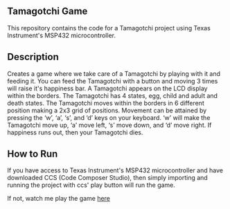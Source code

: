 ## Tamagotchi Game
This repository contains the code for a Tamagotchi project using Texas Instrument's MSP432 microcontroller.

## Description
Creates a game where we take care of a Tamagotchi by playing with it and feeding it. 
You can feed the Tamagotchi with a button and moving 3 times will raise it's happiness bar.
A Tamagotchi appears on the LCD display within the borders. 
The Tamagotchi has 4 states, egg, child and adult and death states. 
The Tamagotchi moves within the borders in 6 different position making a 2x3 grid of positions. 
Movement can be attained by pressing the ‘w’, ‘a’, ‘s’, and ‘d’ keys on your keyboard. 
‘w’ will make the Tamagotchi move up, ‘a’ move left, ‘s’ move down, and ‘d’ move right.
If happiness runs out, then your Tamagotchi dies.

## How to Run
If you have access to Texas Instrument's MSP432 microcontroller and have downloaded CCS (Code Composer Studio), 
then simply importing and running the project with ccs' play button will run the game.

If not, watch me play the game [here](https://youtu.be/LW_2zfwDwpY)


